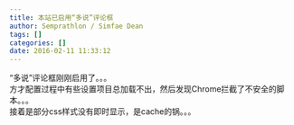 ```yaml
---
title: 本站已启用“多说”评论框
author: Semprathlon / Simfae Dean
tags: []
categories: []
date: 2016-02-11 11:33:12
---
```

“多说”评论框刚刚启用了。。。  
方才配置过程中有些设置项目总加载不出，然后发现Chrome拦截了不安全的脚本。。。  
接着是部分css样式没有即时显示，是cache的锅。。。  